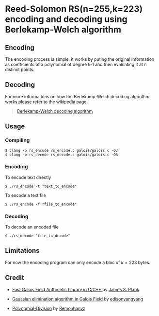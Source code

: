 # Reed-Solomon RS(n=255,k=223) encoding and decoding using Berlekamp-Welch algorithm


## Encoding
The encoding process is simple, it works by puting the original information as coefficients of a polynomial of degree k-1 and then evaluating it at n distinct points.



## Decoding
For more informations on how the Berlekamp-Welch decoding algorithm works please refer to the wikipedia page.

> [Berlekamp-Welch decoding algorithm](https://en.wikipedia.org/wiki/Berlekamp%E2%80%93Welch_algorithm)


## Usage

### Compiling

```console
$ clang -o rs_encode rs_encode.c galois/galois.c -O3
$ clang -o rs_decode rs_decode.c galois/galois.c -O3
```

### Encoding

To encode text directly
```console
$ ./rs_encode -t "text_to_encode"
```

To encode a text file
```console
$ ./rs_encode -f "file_to_encode"
```


### Decoding

To decode an encoded file
```console
$ ./rs_decode "file_to_decode"
```


## Limitations

For now the encoding program can only encode a bloc of $k = 223$ bytes. 

## Credit
- [Fast Galois Field Arithmetic Library in C/C++ ](http://web.eecs.utk.edu/~jplank/plank/papers/CS-07-593/) by [James S. Plank](http://web.eecs.utk.edu/~jplank/)

- [Gaussian elimination algorithm in Galois Field](https://github.com/edisonyangyang/gf) by [edisonyangyang](edisonyangyang)

- [Polynomial-Division](https://github.com/Remonhanyz/Polynomial-Division) by [Remonhanyz](https://github.com/Remonhanyz)